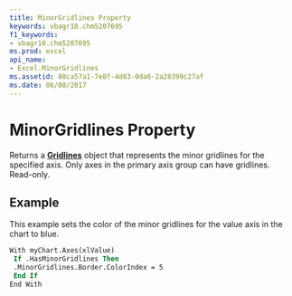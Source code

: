 ```yaml
---
title: MinorGridlines Property
keywords: vbagr10.chm5207695
f1_keywords:
- vbagr10.chm5207695
ms.prod: excel
api_name:
- Excel.MinorGridlines
ms.assetid: 80ca57a1-7e8f-4d83-0da6-2a28399c27af
ms.date: 06/08/2017
---
```



# MinorGridlines Property

Returns a **[Gridlines](gridlines-object.md)** object that represents the minor gridlines for the specified axis. Only axes in the primary axis group can have gridlines. Read-only.


## Example

This example sets the color of the minor gridlines for the value axis in the chart to blue.


```vb
With myChart.Axes(xlValue) 
 If .HasMinorGridlines Then 
 .MinorGridlines.Border.ColorIndex = 5 
 End If 
End With
```


